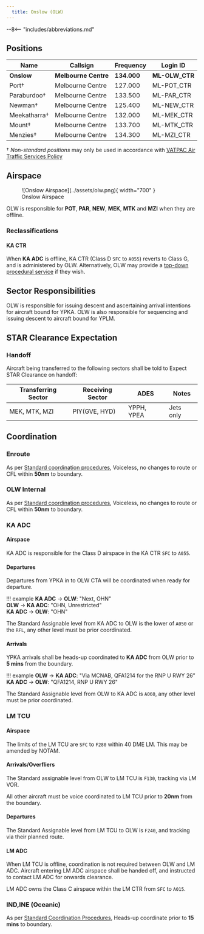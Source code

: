 ```yaml
---
  title: Onslow (OLW)
---
```


--8<-- "includes/abbreviations.md"

## Positions
| Name | Callsign | Frequency | Login ID |
| ---- | -------- | --------- | -------- |
| **Onslow** | **Melbourne Centre** | **134.000** | **ML-OLW_CTR** |
| Port† | Melbourne Centre | 127.000 | ML-POT_CTR |
| Paraburdoo† | Melbourne Centre | 133.500 | ML-PAR_CTR |
| Newman† | Melbourne Centre | 125.400 | ML-NEW_CTR |
| Meekatharra† | Melbourne Centre | 132.000 | ML-MEK_CTR |
| Mount† | Melbourne Centre | 133.700 | ML-MTK_CTR |
| Menzies† | Melbourne Centre | 134.300 | ML-MZI_CTR |

† *Non-standard positions* may only be used in accordance with [VATPAC Air Traffic Services Policy](https://vatpac.org/publications/policies)
## Airspace

<figure markdown>
![Onslow Airspace](../assets/olw.png){ width="700" }
  <figcaption>Onslow Airspace</figcaption>
</figure>

OLW is responsible for **POT**, **PAR**, **NEW**, **MEK**, **MTK** and **MZI** when they are offline.  

### Reclassifications
#### KA CTR
When **KA ADC** is offline, KA CTR (Class D `SFC` to `A055`) reverts to Class G, and is administered by OLW. Alternatively, OLW may provide a [top-down procedural service](../../../aerodromes/Karratha) if they wish.

## Sector Responsibilities
OLW is responsible for issuing descent and ascertaining arrival intentions for aircraft bound for YPKA.
OLW is also responsible for sequencing and issuing descent to aircraft bound for YPLM.

## STAR Clearance Expectation
### Handoff
Aircraft being transferred to the following sectors shall be told to Expect STAR Clearance on handoff:

| Transferring Sector | Receiving Sector | ADES | Notes |
| ---- | -------- | --------- | --------- |
| MEK, MTK, MZI | PIY(GVE, HYD) | YPPH, YPEA | Jets only |

## Coordination

### Enroute
As per [Standard coordination procedures](../../../controller-skills/coordination/#enr-enr), Voiceless, no changes to route or CFL within **50nm** to boundary.

### OLW Internal
As per [Standard coordination procedures](../../../controller-skills/coordination/#enr-enr), Voiceless, no changes to route or CFL within **50nm** to boundary.

### KA ADC
#### Airspace
KA ADC is responsible for the Class D airspace in the KA CTR `SFC` to `A055`.

#### Departures
Departures from YPKA in to OLW CTA will be coordinated when ready for departure.  

!!! example
    <span class="hotline">**KA ADC** -> **OLW**</span>: "Next, OHN"  
    <span class="hotline">**OLW** -> **KA ADC**</span>: "OHN, Unrestricted"  
    <span class="hotline">**KA ADC** -> **OLW**</span>: "OHN"  

The Standard Assignable level from KA ADC to OLW is the lower of `A050` or the `RFL`, any other level must be prior coordinated.
#### Arrivals
YPKA arrivals shall be heads-up coordinated to **KA ADC** from OLW prior to **5 mins** from the boundary.

!!! example
    <span class="coldline">**OLW** -> **KA ADC**</span>: "Via MCNAB, QFA1214 for the RNP U RWY 26”  
    <span class="coldline">**KA ADC** -> **OLW**</span>: "QFA1214, RNP U RWY 26"  

The Standard Assignable level from OLW to KA ADC is `A060`, any other level must be prior coordinated.

### LM TCU
#### Airspace
The limits of the LM TCU are `SFC` to `F280` within 40 DME LM. This may be amended by NOTAM.

#### Arrivals/Overfliers
The Standard assignable level from OLW to LM TCU is `F130`, tracking via LM VOR.

All other aircraft must be voice coordinated to LM TCU prior to **20nm** from the boundary.

#### Departures
The Standard Assignable level from LM TCU to OLW is `F240`, and tracking via their planned route.

#### LM ADC
When LM TCU is offline, coordination is not required between OLW and LM ADC. Aircraft entering LM ADC airspace shall be handed off, and instructed to contact LM ADC for onwards clearance.

LM ADC owns the Class C airspace within the LM CTR from `SFC` to `A015`.

### IND,INE (Oceanic)
As per [Standard Coordination Procedures](../../../controller-skills/coordination/#enr-oceanic), Heads-up coordinate prior to **15 mins** to boundary.